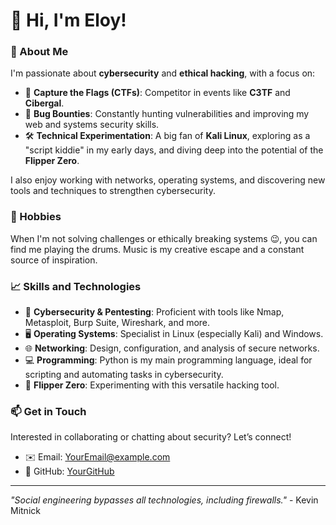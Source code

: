 # 👋 Hi, I'm Eloy!

### 🚀 About Me
I'm passionate about **cybersecurity** and **ethical hacking**, with a focus on:
- 🔎 **Capture the Flags (CTFs)**: Competitor in events like **C3TF** and **Cibergal**.
- 🐞 **Bug Bounties**: Constantly hunting vulnerabilities and improving my web and systems security skills.
- 🛠️ **Technical Experimentation**: A big fan of **Kali Linux**, exploring as a "script kiddie" in my early days, and diving deep into the potential of the **Flipper Zero**.

I also enjoy working with networks, operating systems, and discovering new tools and techniques to strengthen cybersecurity.

### 🎵 Hobbies
When I'm not solving challenges or ethically breaking systems 😉, you can find me playing the drums. Music is my creative escape and a constant source of inspiration.

### 📈 Skills and Technologies
- 🔐 **Cybersecurity & Pentesting**: Proficient with tools like Nmap, Metasploit, Burp Suite, Wireshark, and more.
- 🖥️ **Operating Systems**: Specialist in Linux (especially Kali) and Windows.
- 🌐 **Networking**: Design, configuration, and analysis of secure networks.
- 💻 **Programming**: Python is my main programming language, ideal for scripting and automating tasks in cybersecurity.
- 🎯 **Flipper Zero**: Experimenting with this versatile hacking tool.

### 📫 Get in Touch
Interested in collaborating or chatting about security? Let’s connect!
- ✉️ Email: [YourEmail@example.com](mailto:elhoyyy@gmail.com)
- 🐙 GitHub: [YourGitHub](https://github.com/Elhoyyy)

---

_"Social engineering bypasses all technologies, including firewalls."_ - Kevin Mitnick
